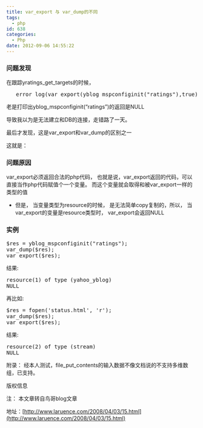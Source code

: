 ```yaml
---
title: var_export 与 var_dump的不同
tags:
  - php
id: 638
categories:
  - Php
date: 2012-09-06 14:55:22
---
```


### 问题发现

在跟踪yratings_get_targets的时候，
<pre id="">   error_log(var_export(yblog_mspconfiginit("ratings"),true));</pre>
老是打印出yblog_mspconfiginit(“ratings”)的返回是NULL

导致我以为是无法建立和DB的连接，走错路了一天。

最后才发现，这是var_export和var_dump的区别之一

这就是：<!--more-->

### 问题原因

var_export必须返回合法的php代码， 也就是说，var_export返回的代码，可以直接当作php代码赋值个一个变量。 而这个变量就会取得和被var_export一样的类型的值

*   但是， 当变量类型为resource的时候， 是无法简单copy复制的，所以， 当var_export的变量是resource类型时， var_export会返回NULL

### 实例

<pre>$res = yblog_mspconfiginit("ratings");
var_dump($res);
var_export($res);</pre>
结果:
<pre>resource(1) of type (yahoo_yblog)
NULL</pre>
再比如:
<pre id="">$res = fopen('status.html', 'r');
var_dump($res);
var_export($res);</pre>

结果:

<pre>resource(2) of type (stream)
NULL</pre>
附录： 经本人测试，file_put_contents的输入数据不像文档说的不支持多维数组，已支持。

版权信息

注： 本文章转自鸟哥blog文章

地址：[http://www.laruence.com/2008/04/03/15.html](http://www.laruence.com/2008/04/03/15.html)